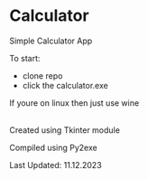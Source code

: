 # Calculator
Simple Calculator App

To start:
- clone repo
- click the calculator.exe

If youre on linux then just use wine
<br><br>

Created using Tkinter module

Compiled using Py2exe


Last Updated: 11.12.2023
